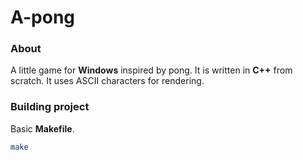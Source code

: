 # A-pong
### About
A little game for **Windows** inspired by pong. It is written in **C++** from scratch. It uses ASCII characters for rendering.
### Building project
Basic **Makefile**.
```sh
make
```
